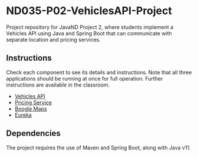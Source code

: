 # ND035-P02-VehiclesAPI-Project

Project repository for JavaND Project 2, where students implement a Vehicles API using Java and Spring Boot that can communicate with separate location and pricing services.

## Instructions

Check each component to see its details and instructions. Note that all three applications
should be running at once for full operation. Further instructions are available in the classroom.

- [Vehicles API](vehicles-api/README.md)
- [Pricing Service](pricing-service/README.md)
- [Boogle Maps](boogle-maps/README.md)
- [Eureka](eureka/README.md)
## Dependencies

The project requires the use of Maven and Spring Boot, along with Java v11.
